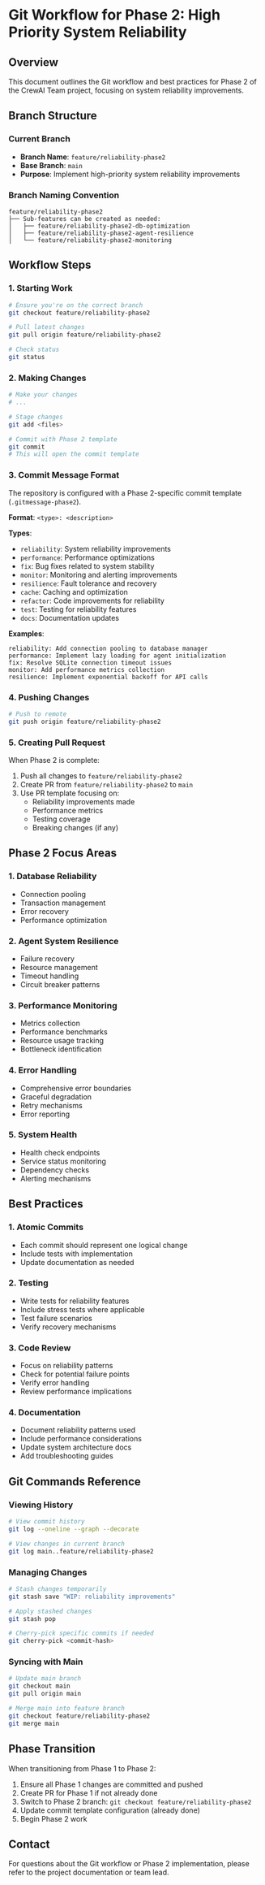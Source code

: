 # Git Workflow for Phase 2: High Priority System Reliability

## Overview

This document outlines the Git workflow and best practices for Phase 2 of the CrewAI Team project, focusing on system reliability improvements.

## Branch Structure

### Current Branch

- **Branch Name**: `feature/reliability-phase2`
- **Base Branch**: `main`
- **Purpose**: Implement high-priority system reliability improvements

### Branch Naming Convention

```
feature/reliability-phase2
├── Sub-features can be created as needed:
│   ├── feature/reliability-phase2-db-optimization
│   ├── feature/reliability-phase2-agent-resilience
│   └── feature/reliability-phase2-monitoring
```

## Workflow Steps

### 1. Starting Work

```bash
# Ensure you're on the correct branch
git checkout feature/reliability-phase2

# Pull latest changes
git pull origin feature/reliability-phase2

# Check status
git status
```

### 2. Making Changes

```bash
# Make your changes
# ...

# Stage changes
git add <files>

# Commit with Phase 2 template
git commit
# This will open the commit template
```

### 3. Commit Message Format

The repository is configured with a Phase 2-specific commit template (`.gitmessage-phase2`).

**Format**: `<type>: <description>`

**Types**:

- `reliability`: System reliability improvements
- `performance`: Performance optimizations
- `fix`: Bug fixes related to system stability
- `monitor`: Monitoring and alerting improvements
- `resilience`: Fault tolerance and recovery
- `cache`: Caching and optimization
- `refactor`: Code improvements for reliability
- `test`: Testing for reliability features
- `docs`: Documentation updates

**Examples**:

```
reliability: Add connection pooling to database manager
performance: Implement lazy loading for agent initialization
fix: Resolve SQLite connection timeout issues
monitor: Add performance metrics collection
resilience: Implement exponential backoff for API calls
```

### 4. Pushing Changes

```bash
# Push to remote
git push origin feature/reliability-phase2
```

### 5. Creating Pull Request

When Phase 2 is complete:

1. Push all changes to `feature/reliability-phase2`
2. Create PR from `feature/reliability-phase2` to `main`
3. Use PR template focusing on:
   - Reliability improvements made
   - Performance metrics
   - Testing coverage
   - Breaking changes (if any)

## Phase 2 Focus Areas

### 1. Database Reliability

- Connection pooling
- Transaction management
- Error recovery
- Performance optimization

### 2. Agent System Resilience

- Failure recovery
- Resource management
- Timeout handling
- Circuit breaker patterns

### 3. Performance Monitoring

- Metrics collection
- Performance benchmarks
- Resource usage tracking
- Bottleneck identification

### 4. Error Handling

- Comprehensive error boundaries
- Graceful degradation
- Retry mechanisms
- Error reporting

### 5. System Health

- Health check endpoints
- Service status monitoring
- Dependency checks
- Alerting mechanisms

## Best Practices

### 1. Atomic Commits

- Each commit should represent one logical change
- Include tests with implementation
- Update documentation as needed

### 2. Testing

- Write tests for reliability features
- Include stress tests where applicable
- Test failure scenarios
- Verify recovery mechanisms

### 3. Code Review

- Focus on reliability patterns
- Check for potential failure points
- Verify error handling
- Review performance implications

### 4. Documentation

- Document reliability patterns used
- Include performance considerations
- Update system architecture docs
- Add troubleshooting guides

## Git Commands Reference

### Viewing History

```bash
# View commit history
git log --oneline --graph --decorate

# View changes in current branch
git log main..feature/reliability-phase2
```

### Managing Changes

```bash
# Stash changes temporarily
git stash save "WIP: reliability improvements"

# Apply stashed changes
git stash pop

# Cherry-pick specific commits if needed
git cherry-pick <commit-hash>
```

### Syncing with Main

```bash
# Update main branch
git checkout main
git pull origin main

# Merge main into feature branch
git checkout feature/reliability-phase2
git merge main
```

## Phase Transition

When transitioning from Phase 1 to Phase 2:

1. Ensure all Phase 1 changes are committed and pushed
2. Create PR for Phase 1 if not already done
3. Switch to Phase 2 branch: `git checkout feature/reliability-phase2`
4. Update commit template configuration (already done)
5. Begin Phase 2 work

## Contact

For questions about the Git workflow or Phase 2 implementation, please refer to the project documentation or team lead.
